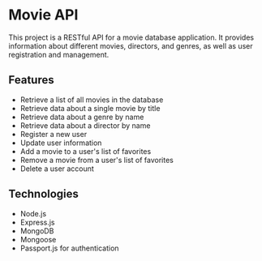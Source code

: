 # Movie API

This project is a RESTful API for a movie database application. It provides information about different movies, directors, and genres, as well as user registration and management.

## Features

- Retrieve a list of all movies in the database
- Retrieve data about a single movie by title
- Retrieve data about a genre by name
- Retrieve data about a director by name
- Register a new user
- Update user information
- Add a movie to a user's list of favorites
- Remove a movie from a user's list of favorites
- Delete a user account

## Technologies

- Node.js
- Express.js
- MongoDB
- Mongoose
- Passport.js for authentication
